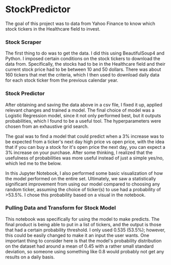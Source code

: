 # StockPredictor

The goal of this project was to data from Yahoo Finance to know which stock tickers in the Healthcare field to invest.

### Stock Scraper
The first thing to do was to get the data. I did this using BeautifulSoup4 and Python. I imposed certain conditions on the stock tickers to download the data from. Specifically, the stocks had to be in the Healthcare field and their current stock price had to be between 10 and 50 dollars. There was about 160 tickers that met the criteria, which I then used to download daily data for each stock ticker from the previous calendar year.

### Stock Predictor
After obtaining and saving the data above in a csv file, I fixed it up, applied relevant changes and trained a model. The final choice of model was a Logistic Regression model, since it not only performed best, but it outputs probabilities, which I found to be a useful tool. The hyperparameters were chosen from an exhaustive grid search.

The goal was to find a model that could predict when a 3% increase was to be expected from a ticker's next day high price vs open price, with the idea that if you can buy a stock for it's open price the next day, you can expect a 3% increase on your purchase. After some thinking, I realized that the usefulness of probabilities was more useful instead of just a simple yes/no, which led me to the below.

In this Jupyter Notebook, I also performed some basic visualization of how the model performed on the entire set. Ultimately, we saw a statistically significant improvement from using our model compared to choosing any random ticker, assuming the choice of ticker(s) to use had a probability of >53.5%. I chose this probability based on a visual in the notebook.

### Pulling Data and Transform for Stock Model
This notebook was specifically for using the model to make predicts. The final product is being able to put in a list of tickers, and the output is those that had a certain probability threshold. I only used 0.535 (53.5%); however, this could be easily changed to make it an input the user wants. One important thing to consider here is that the model's probability distribution on the dataset had around a mean of 0.45 with a rather small standard deviation, so someone using something like 0.8 would probably not get any results on a daily basis.
